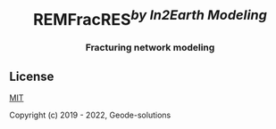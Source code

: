 <h1 align="center">REMFracRES<sup><i>by In2Earth Modeling</i></sup></h1>
<h3 align="center">Fracturing network modeling </h3>


## License

[MIT](https://opensource.org/licenses/MIT)

Copyright (c) 2019 - 2022, Geode-solutions
